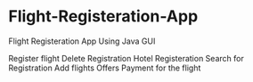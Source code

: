# Flight-Registeration-App
Flight Registeration App Using Java GUI

Register flight
Delete Registration
Hotel Registeration
Search for Registration
Add flights
Offers
Payment for the flight



